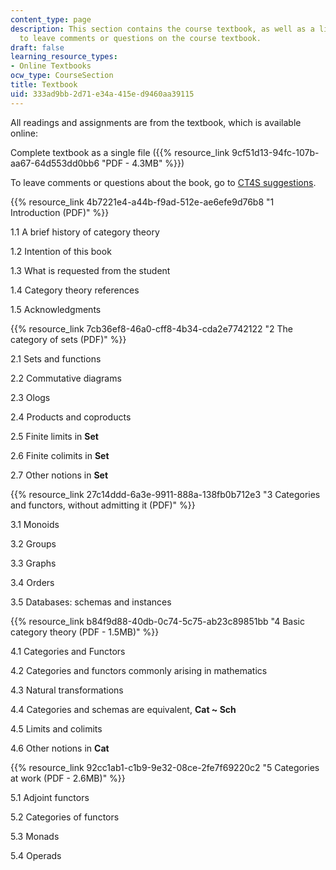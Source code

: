 ```yaml
---
content_type: page
description: This section contains the course textbook, as well as a link to a site
  to leave comments or questions on the course textbook.
draft: false
learning_resource_types:
- Online Textbooks
ocw_type: CourseSection
title: Textbook
uid: 333ad9bb-2d71-e34a-415e-d9460aa39115
---
```

All readings and assignments are from the textbook, which is available online:

Complete textbook as a single file ({{% resource_link 9cf51d13-94fc-107b-aa67-64d553dd0bb6 "PDF - 4.3MB" %}})

To leave comments or questions about the book, go to [CT4S suggestions](https://docs.google.com/document/d/1J2AGqTTBRenZyeUnFvCbXnFVjK5zzEFzMRS245M4wAc/edit?pli=1).

{{% resource_link 4b7221e4-a44b-f9ad-512e-ae6efe9d76b8 "1 Introduction (PDF)" %}} 

1.1 A brief history of category theory

1.2 Intention of this book

1.3 What is requested from the student

1.4 Category theory references

1.5 Acknowledgments

{{% resource_link 7cb36ef8-46a0-cff8-4b34-cda2e7742122 "2 The category of sets (PDF)" %}} 

2.1 Sets and functions

2.2 Commutative diagrams

2.3 Ologs

2.4 Products and coproducts

2.5 Finite limits in **Set**

2.6 Finite colimits in **Set**

2.7 Other notions in **Set**

{{% resource_link 27c14ddd-6a3e-9911-888a-138fb0b712e3 "3 Categories and functors, without admitting it (PDF)" %}}

3.1 Monoids

3.2 Groups

3.3 Graphs

3.4 Orders

3.5 Databases: schemas and instances

{{% resource_link b84f9d88-40db-0c74-5c75-ab23c89851bb "4 Basic category theory (PDF - 1.5MB)" %}} 

4.1 Categories and Functors

4.2 Categories and functors commonly arising in mathematics

4.3 Natural transformations

4.4 Categories and schemas are equivalent, **Cat ~ Sch**

4.5 Limits and colimits

4.6 Other notions in **Cat**

{{% resource_link 92cc1ab1-c1b9-9e32-08ce-2fe7f69220c2 "5 Categories at work (PDF - 2.6MB)" %}} 

5.1 Adjoint functors

5.2 Categories of functors

5.3 Monads

5.4 Operads